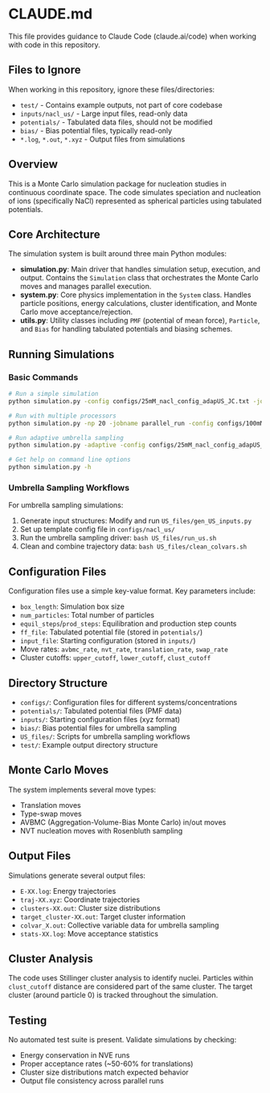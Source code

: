 # CLAUDE.md

This file provides guidance to Claude Code (claude.ai/code) when working with code in this repository.

## Files to Ignore

When working in this repository, ignore these files/directories:
- `test/` - Contains example outputs, not part of core codebase
- `inputs/nacl_us/` - Large input files, read-only data
- `potentials/` - Tabulated data files, should not be modified
- `bias/` - Bias potential files, typically read-only
- `*.log`, `*.out`, `*.xyz` - Output files from simulations

## Overview

This is a Monte Carlo simulation package for nucleation studies in continuous coordinate space. The code simulates speciation and nucleation of ions (specifically NaCl) represented as spherical particles using tabulated potentials.

## Core Architecture

The simulation system is built around three main Python modules:

- **simulation.py**: Main driver that handles simulation setup, execution, and output. Contains the `Simulation` class that orchestrates the Monte Carlo moves and manages parallel execution.
- **system.py**: Core physics implementation in the `System` class. Handles particle positions, energy calculations, cluster identification, and Monte Carlo move acceptance/rejection.
- **utils.py**: Utility classes including `PMF` (potential of mean force), `Particle`, and `Bias` for handling tabulated potentials and biasing schemes.

## Running Simulations

### Basic Commands

```bash
# Run a simple simulation
python simulation.py -config configs/25mM_nacl_config_adapUS_JC.txt -jobname test_run

# Run with multiple processors
python simulation.py -np 20 -jobname parallel_run -config configs/100mM_nacl_config.txt

# Run adaptive umbrella sampling
python simulation.py -adaptive -config configs/25mM_nacl_config_adapUS_JC.txt -jobname adaptive_run

# Get help on command line options
python simulation.py -h
```

### Umbrella Sampling Workflows

For umbrella sampling simulations:
1. Generate input structures: Modify and run `US_files/gen_US_inputs.py`
2. Set up template config file in `configs/nacl_us/`
3. Run the umbrella sampling driver: `bash US_files/run_us.sh`
4. Clean and combine trajectory data: `bash US_files/clean_colvars.sh`

## Configuration Files

Configuration files use a simple key-value format. Key parameters include:
- `box_length`: Simulation box size
- `num_particles`: Total number of particles
- `equil_steps`/`prod_steps`: Equilibration and production step counts
- `ff_file`: Tabulated potential file (stored in `potentials/`)
- `input_file`: Starting configuration (stored in `inputs/`)
- Move rates: `avbmc_rate`, `nvt_rate`, `translation_rate`, `swap_rate`
- Cluster cutoffs: `upper_cutoff`, `lower_cutoff`, `clust_cutoff`

## Directory Structure

- `configs/`: Configuration files for different systems/concentrations
- `potentials/`: Tabulated potential files (PMF data)
- `inputs/`: Starting configuration files (xyz format)
- `bias/`: Bias potential files for umbrella sampling
- `US_files/`: Scripts for umbrella sampling workflows
- `test/`: Example output directory structure

## Monte Carlo Moves

The system implements several move types:
- Translation moves
- Type-swap moves 
- AVBMC (Aggregation-Volume-Bias Monte Carlo) in/out moves
- NVT nucleation moves with Rosenbluth sampling

## Output Files

Simulations generate several output files:
- `E-XX.log`: Energy trajectories
- `traj-XX.xyz`: Coordinate trajectories
- `clusters-XX.out`: Cluster size distributions
- `target_cluster-XX.out`: Target cluster information
- `colvar_X.out`: Collective variable data for umbrella sampling
- `stats-XX.log`: Move acceptance statistics

## Cluster Analysis

The code uses Stillinger cluster analysis to identify nuclei. Particles within `clust_cutoff` distance are considered part of the same cluster. The target cluster (around particle 0) is tracked throughout the simulation.

## Testing

No automated test suite is present. Validate simulations by checking:
- Energy conservation in NVE runs
- Proper acceptance rates (~50-60% for translations)
- Cluster size distributions match expected behavior
- Output file consistency across parallel runs